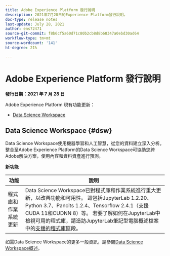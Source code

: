 ```yaml
---
title: Adobe Experience Platform 發行說明
description: 2021年7月28日的Experience Platform發行說明。
doc-type: release notes
last-update: July 28, 2021
author: ens72471
source-git-commit: f8b6cf5a60d71c80b2cb8d8b68347a0ebd30ad64
workflow-type: tm+mt
source-wordcount: '141'
ht-degree: 21%

---
```



# Adobe Experience Platform 發行說明

**發行日期：2021 年 7 月 28 日**

Adobe Experience Platform 現有功能更新：

- [Data Science Workspace](#dsw)

## Data Science Workspace {#dsw}

Data Science Workspace使用機器學習和人工智慧，從您的資料建立深入分析。 整合至Adobe Experience Platform的Data Science Workspace可協助您跨Adobe解決方案，使用內容和資料資產進行預測。

**新功能**

| 功能 | 說明 |
| --- | --- |
| 程式庫和作業系統更新 | Data Science Workspace已對程式庫和作業系統進行重大更新，以改善功能和可用性。 這包括JupyterLab 1.2.20、Python 3.7、Pancits 1.2.4、Tensorflow 2.4.1（支援CUDA 11和CUDNN 8）等。 若要了解如何在JupyterLab中檢視可用的程式庫，請造訪JupyterLab筆記型電腦概述檔案中的[支援的程式庫](../../data-science-workspace/jupyterlab/overview.md#supported-libraries)區段。 |

如需Data Science Workspace的更多一般資訊，請參閱[Data Science Workspace概述](../../data-science-workspace/home.md)。

